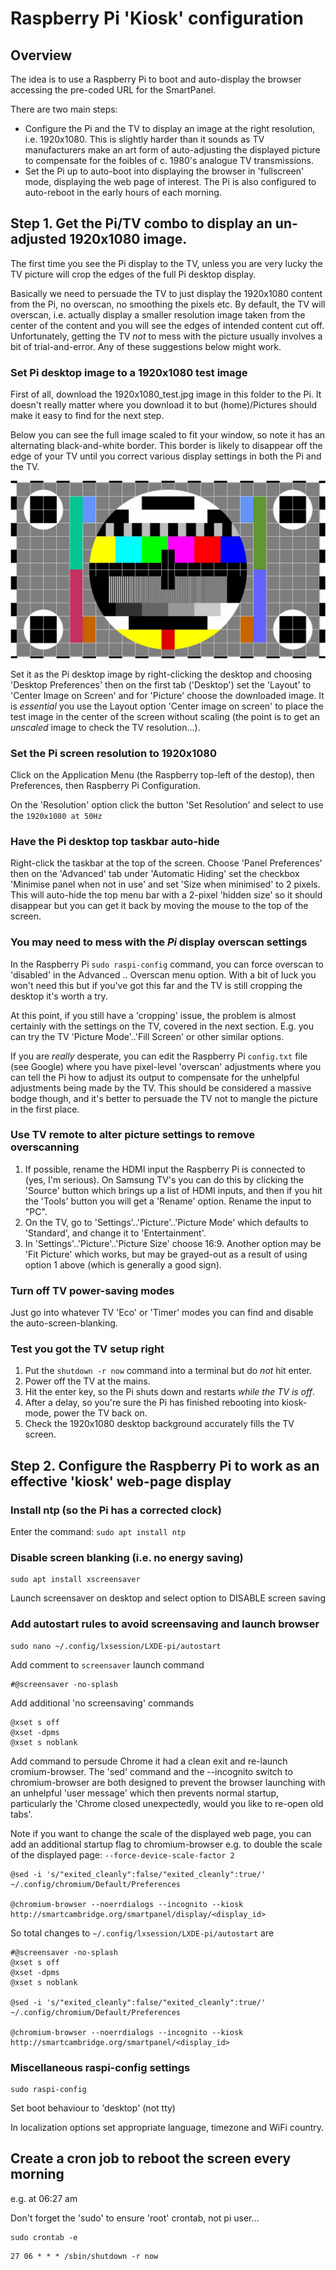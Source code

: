 # Raspberry Pi 'Kiosk' configuration

## Overview

The idea is to use a Raspberry Pi to boot and auto-display the browser accessing the 
pre-coded URL for the SmartPanel.

There are two main steps:
* Configure the Pi and the TV to display an image at the right resolution, i.e. 1920x1080. This is
slightly harder than it sounds as TV manufacturers make an art form of auto-adjusting the 
displayed picture to compensate for the foibles of c. 1980's analogue TV transmissions.
* Set the Pi up to auto-boot into displaying the browser in 'fullscreen' mode, displaying the web
page of interest. The Pi is also configured to auto-reboot in the early hours of each morning.

## Step 1. Get the Pi/TV combo to display an un-adjusted 1920x1080 image.

The first time you see the Pi display to the TV, unless you are very lucky the TV picture will
crop the edges of the full Pi desktop display.

Basically we need to persuade the TV to just display the 1920x1080 content from the Pi, no
overscan, no smoothing the pixels etc. By default, the TV will overscan, i.e. actually display
a smaller resolution image taken from the center of the content and you will see the edges of
intended content cut off. Unfortunately, getting the TV *not* to mess with the picture usually
involves a bit of trial-and-error. Any of these suggestions below might work.

### Set Pi desktop image to a 1920x1080 test image

First of all, download the 1920x1080_test.jpg image in this folder to the Pi. It doesn't really matter where you
download it to but (home)/Pictures should make it easy to find for the next step.

Below you can see the full image scaled to fit your window, so note it has an alternating black-and-white border.
This border is likely to disappear off the edge of your TV until you correct various display settings in both the Pi
and the TV.

![TV test image](1920x1080_test.jpg "Test TV image")

Set it as the
Pi desktop image by right-clicking the desktop and choosing 'Desktop Preferences' then on the first tab ('Desktop') set
the 'Layout' to 'Center Image on Screen' and for 'Picture' choose the downloaded image. 
It is *essential* you use the 
Layout option 'Center image on screen' to place the test image in the center of the screen without scaling 
(the point is to get an *unscaled* image to check the TV resolution...).

### Set the Pi screen resolution to 1920x1080

Click on the Application Menu (the Raspberry top-left of the destop), then Preferences, then
Raspberry Pi Configuration.

On the 'Resolution' option click the button 'Set Resolution' and select to use the ```1920x1080 at 50Hz```

### Have the Pi desktop top taskbar auto-hide

Right-click the taskbar at the top of the screen.  Choose 'Panel Preferences' then on the 'Advanced' tab
under 'Automatic Hiding' set the checkbox 'Minimise panel when not in use' and set 'Size when minimised'
to 2 pixels. This will auto-hide the top menu bar with a 2-pixel 'hidden
size' so it should disappear but you can get it back by moving the mouse to the top
of the screen.

### You may need to mess with the *Pi* display overscan settings

In the Raspberry Pi ```sudo raspi-config``` command, you can force overscan to 'disabled' in
the Advanced .. Overscan menu option. With a bit of luck you won't need this but if you've got this
far and the TV is still cropping the desktop it's worth a try.

At this point, if you still have a 'cropping' issue, the problem is almost certainly with the settings
on the TV, covered in the next section.  E.g. you can try the TV 'Picture Mode'..'Fill Screen' or other similar options.

If you are *really* desperate, you can edit the Raspberry Pi ```config.txt``` file (see Google) where you
have pixel-level 'overscan' adjustments where you can tell the Pi how to adjust its output to compensate for
the unhelpful adjustments being made by the TV. This should be considered a massive bodge though, and it's
better to persuade the TV not to mangle the picture in the first place.

### Use TV remote to alter picture settings to remove overscanning

1. If possible, rename the HDMI input the Raspberry Pi is connected to (yes, I'm serious).
On Samsung TV's you can do this by clicking the 'Source' button which brings up a list of
HDMI inputs, and then if you hit the 'Tools' button you will get a 'Rename' option.  Rename the
input to "PC".
2. On the TV, go to 'Settings'..'Picture'..'Picture Mode' which defaults to 'Standard', and change it to
'Entertainment'.
3. In 'Settings'..'Picture'..'Picture Size' choose 16:9. Another option may be 'Fit Picture' which works,
but may be grayed-out as a result of using option 1 above (which is generally a good sign).

### Turn off TV power-saving modes

Just go into whatever TV 'Eco' or 'Timer' modes you can find and disable the auto-screen-blanking.

### Test you got the TV setup right

1. Put the ```shutdown -r now``` command into a terminal but do *not* hit enter.
2. Power off the TV at the mains.
3. Hit the enter key, so the Pi shuts down and restarts *while the TV is off*.
4. After a delay, so you're sure the Pi has finished rebooting into kiosk-mode, power the TV back on.
5. Check the 1920x1080 desktop background accurately fills the TV screen.

## Step 2. Configure the Raspberry Pi to work as an effective 'kiosk' web-page display

### Install ntp (so the Pi has a corrected clock)
Enter the command:
```sudo apt install ntp```

### Disable screen blanking (i.e. no energy saving)

```
sudo apt install xscreensaver
```
Launch screensaver on desktop and select option to DISABLE screen saving

### Add autostart rules to avoid screensaving and launch browser
```
sudo nano ~/.config/lxsession/LXDE-pi/autostart
```

Add comment to `screensaver` launch command
```
#@screensaver -no-splash
```
Add additional 'no screensaving' commands
```
@xset s off
@xset -dpms
@xset s noblank
```
Add command to persude Chrome it had a clean exit and re-launch cromium-browser. The 'sed' command
and the --incognito switch to chromium-browser are both designed to prevent the browser launching with
an unhelpful 'user message' which then prevents normal startup, particularly the 'Chrome closed unexpectedly,
would you like to re-open old tabs'.

Note if you want to change the scale of the displayed web page, you can add an additional startup
flag to chromium-browser e.g. to double the scale of the displayed page: ```--force-device-scale-factor 2```

```
@sed -i 's/"exited_cleanly":false/"exited_cleanly":true/' ~/.config/chromium/Default/Preferences

@chromium-browser --noerrdialogs --incognito --kiosk http://smartcambridge.org/smartpanel/display/<display_id>
```
So total changes to ```~/.config/lxsession/LXDE-pi/autostart``` are

```
#@screensaver -no-splash
@xset s off
@xset -dpms
@xset s noblank

@sed -i 's/"exited_cleanly":false/"exited_cleanly":true/' ~/.config/chromium/Default/Preferences

@chromium-browser --noerrdialogs --incognito --kiosk http://smartcambridge.org/smartpanel/<display_id>
```

### Miscellaneous raspi-config settings

```
sudo raspi-config
```

Set boot behaviour to 'desktop' (not tty)

In localization options set appropriate language, timezone and WiFi country.

## Create a cron job to reboot the screen every morning

e.g. at 06:27 am

Don't forget the 'sudo' to ensure 'root' crontab, not pi user...
```
sudo crontab -e
```
```
27 06 * * * /sbin/shutdown -r now
```

